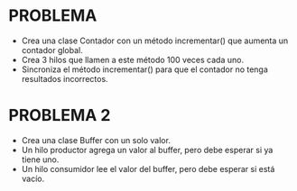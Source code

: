 # PROBLEMA
* Crea una clase Contador con un método incrementar() que aumenta un contador global.
* Crea 3 hilos que llamen a este método 100 veces cada uno.
* Sincroniza el método incrementar() para que el contador no tenga resultados incorrectos.

# PROBLEMA 2
* Crea una clase Buffer con un solo valor.
* Un hilo productor agrega un valor al buffer, pero debe esperar si ya tiene uno.
* Un hilo consumidor lee el valor del buffer, pero debe esperar si está vacío.

